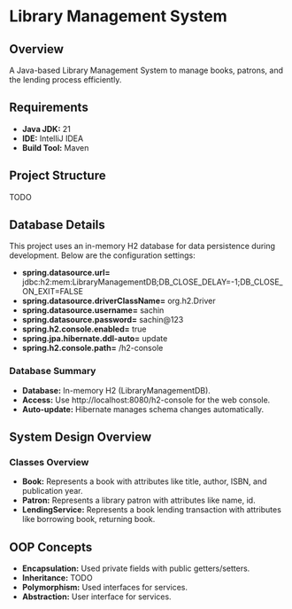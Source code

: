 # Library Management System

## Overview
A Java-based Library Management System to manage books, patrons, and the lending process efficiently.

## Requirements
* **Java JDK:** 21 
* **IDE:** IntelliJ IDEA
* **Build Tool:** Maven


## Project Structure
TODO

## Database Details
This project uses an in-memory H2 database for data persistence during development. Below are the configuration settings:
* **spring.datasource.url=** jdbc:h2:mem:LibraryManagementDB;DB_CLOSE_DELAY=-1;DB_CLOSE_ON_EXIT=FALSE
* **spring.datasource.driverClassName=** org.h2.Driver
* **spring.datasource.username=** sachin
* **spring.datasource.password=** sachin@123
* **spring.h2.console.enabled=** true
* **spring.jpa.hibernate.ddl-auto=** update
* **spring.h2.console.path=** /h2-console

### Database Summary
* **Database:** In-memory H2 (LibraryManagementDB).
* **Access:** Use http://localhost:8080/h2-console for the web console.
* **Auto-update:** Hibernate manages schema changes automatically.

## System Design Overview

### Classes Overview
* **Book:** Represents a book with attributes like title, author, ISBN, and publication year.
* **Patron:** Represents a library patron with attributes like name, id.
* **LendingService:** Represents a book lending transaction with attributes like borrowing book, returning book.

## OOP Concepts
* **Encapsulation:** Used private fields with public getters/setters.
* **Inheritance:** TODO
* **Polymorphism:** Used interfaces for services.
* **Abstraction:** User interface for services.